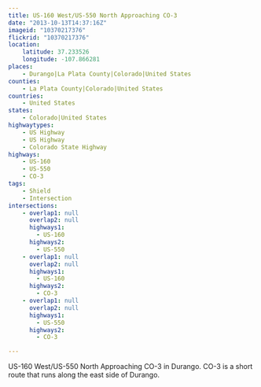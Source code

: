```yaml
---
title: US-160 West/US-550 North Approaching CO-3
date: "2013-10-13T14:37:16Z"
imageid: "10370217376"
flickrid: "10370217376"
location:
    latitude: 37.233526
    longitude: -107.866281
places:
    - Durango|La Plata County|Colorado|United States
counties:
    - La Plata County|Colorado|United States
countries:
    - United States
states:
    - Colorado|United States
highwaytypes:
    - US Highway
    - US Highway
    - Colorado State Highway
highways:
    - US-160
    - US-550
    - CO-3
tags:
    - Shield
    - Intersection
intersections:
    - overlap1: null
      overlap2: null
      highways1:
        - US-160
      highways2:
        - US-550
    - overlap1: null
      overlap2: null
      highways1:
        - US-160
      highways2:
        - CO-3
    - overlap1: null
      overlap2: null
      highways1:
        - US-550
      highways2:
        - CO-3

---
```

US-160 West/US-550 North Approaching CO-3 in Durango.  CO-3 is a short route that runs along the east side of Durango.